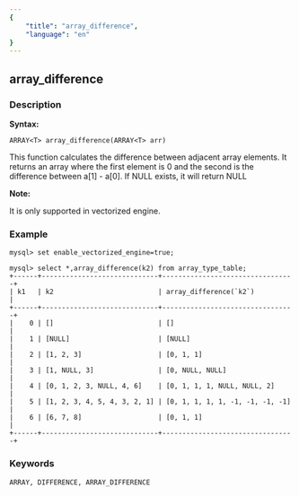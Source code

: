 ```yaml
---
{
    "title": "array_difference",
    "language": "en"
}
---
```


<!-- 
Licensed to the Apache Software Foundation (ASF) under one
or more contributor license agreements.  See the NOTICE file
distributed with this work for additional information
regarding copyright ownership.  The ASF licenses this file
to you under the Apache License, Version 2.0 (the
"License"); you may not use this file except in compliance
with the License.  You may obtain a copy of the License at

  http://www.apache.org/licenses/LICENSE-2.0

Unless required by applicable law or agreed to in writing,
software distributed under the License is distributed on an
"AS IS" BASIS, WITHOUT WARRANTIES OR CONDITIONS OF ANY
KIND, either express or implied.  See the License for the
specific language governing permissions and limitations
under the License.
-->

## array_difference

### Description

**Syntax:**

```
ARRAY<T> array_difference(ARRAY<T> arr)
```

This function calculates the difference between adjacent array elements. It returns an array where the first element is 0 and the second is the difference between a[1] - a[0]. If NULL exists, it will return NULL

**Note:**

It is only supported in vectorized engine.

### Example

```
mysql> set enable_vectorized_engine=true;

mysql> select *,array_difference(k2) from array_type_table;
+------+-----------------------------+---------------------------------+
| k1   | k2                          | array_difference(`k2`)          |
+------+-----------------------------+---------------------------------+
|    0 | []                          | []                              |
|    1 | [NULL]                      | [NULL]                          |
|    2 | [1, 2, 3]                   | [0, 1, 1]                       |
|    3 | [1, NULL, 3]                | [0, NULL, NULL]                 |
|    4 | [0, 1, 2, 3, NULL, 4, 6]    | [0, 1, 1, 1, NULL, NULL, 2]     |
|    5 | [1, 2, 3, 4, 5, 4, 3, 2, 1] | [0, 1, 1, 1, 1, -1, -1, -1, -1] |
|    6 | [6, 7, 8]                   | [0, 1, 1]                       |
+------+-----------------------------+---------------------------------+
```

### Keywords

```
ARRAY, DIFFERENCE, ARRAY_DIFFERENCE
```




